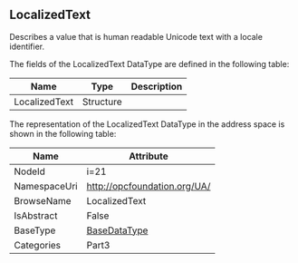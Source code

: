 <!-- datatype -->
## LocalizedText
Describes a value that is human readable Unicode text with a locale identifier.  
<!-- end of description -->
The fields of the LocalizedText DataType are defined in the following table:  

|Name|Type|Description|
|---|---|---|
|LocalizedText|Structure||

The representation of the LocalizedText DataType in the address space is shown in the following table:  

|Name|Attribute|
|---|---|
|NodeId|i=21|
|NamespaceUri|http://opcfoundation.org/UA/|
|BrowseName|LocalizedText|
|IsAbstract|False|
|BaseType|[BaseDataType](../../../Part3/DataTypes/BaseDataType/readme.md)|
|Categories|Part3|

